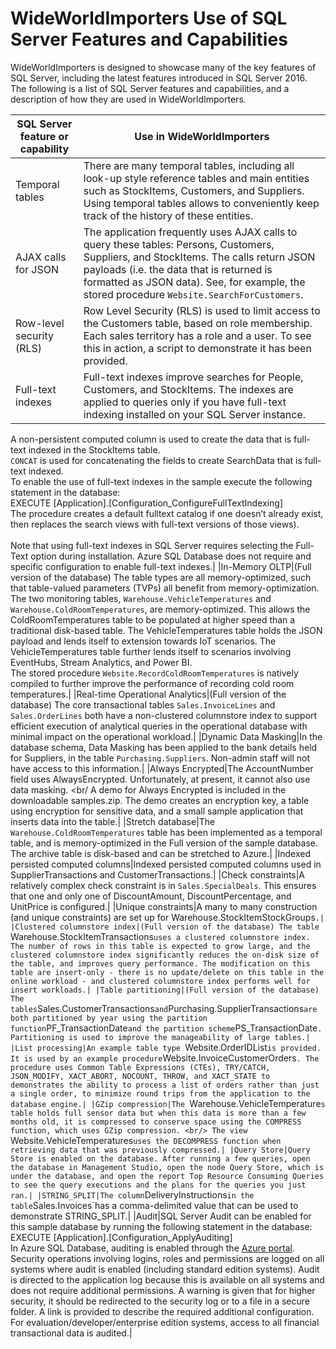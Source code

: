 # WideWorldImporters Use of SQL Server Features and Capabilities

WideWorldImporters is designed to showcase many of the key features of SQL Server, including the latest features introduced in SQL Server 2016. The following is a list of SQL Server features and capabilities, and a description of how they are used in WideWorldImporters.

|SQL Server feature or capability|Use in WideWorldImporters|
|-----------------------------|---------------------|
|Temporal tables|There are many temporal tables, including all look-up style reference tables and main entities such as StockItems, Customers, and Suppliers. Using temporal tables allows to conveniently keep track of the history of these entities.|
|AJAX calls for JSON|The application frequently uses AJAX calls to query these tables: Persons, Customers, Suppliers, and StockItems. The calls return JSON payloads (i.e. the data that is returned is formatted as JSON data). See, for example, the stored procedure `Website.SearchForCustomers`.|
|Row-level security (RLS)|Row Level Security (RLS) is used to limit access to the Customers table, based on role membership. Each sales territory has a role and a user. To see this in action, a script to demonstrate it has been provided.|
|Full-text indexes|Full-text indexes improve searches for People, Customers, and StockItems. The indexes are applied to queries only if you have full-text indexing installed on your SQL Server instance.
A non-persistent computed column is used to create the data that is full-text indexed in the StockItems table.
<br/>
`CONCAT` is used for concatenating the fields to create SearchData that is full-text indexed.
<br/>
To enable the use of full-text indexes in the sample execute the following statement in the database:
<br/>
    EXECUTE [Application].[Configuration_ConfigureFullTextIndexing]
<br/>
The procedure creates a default fulltext catalog if one doesn’t already exist, then replaces the search views with full-text versions of those views).  
<br/>
Note that using full-text indexes in SQL Server requires selecting the Full-Text option during installation. Azure SQL Database does not require and specific configuration to enable full-text indexes.|
|In-Memory OLTP|(Full version of the database) The table types are all memory-optimized, such that table-valued parameters (TVPs) all benefit from memory-optimization.
<br/>
The two monitoring tables, `Warehouse.VehicleTemperatures` and `Warehouse.ColdRoomTemperatures`, are memory-optimized. This allows the ColdRoomTemperatures table to be populated at higher speed than a traditional disk-based table. The VehicleTemperatures table holds the JSON payload and lends itself to extension towards IoT scenarios. The VehicleTemperatures table further lends itself to scenarios involving EventHubs, Stream Analytics, and Power BI.
<br/>
The stored procedure `Website.RecordColdRoomTemperatures` is natively compiled to further improve the performance of recording cold room temperatures.|
|Real-time Operational Analytics|(Full version of the database) The core transactional tables `Sales.InvoiceLines` and `Sales.OrderLines` both have a non-clustered columnstore index to support efficient execution of analytical queries in the operational database with minimal impact on the operational workload.|
|Dynamic Data Masking|In the database schema, Data Masking has been applied to the bank details held for Suppliers, in the table `Purchasing.Suppliers`. Non-admin staff will not have access to this information.|
|Always Encrypted|The AccountNumber field uses AlwaysEncrypted. Unfortunately, at present, it cannot also use data masking.
<br/
A demo for Always Encrypted is included in the downloadable samples.zip. The demo creates an encryption key, a table using encryption for sensitive data, and a small sample application that inserts data into the table.|
|Stretch database|The `Warehouse.ColdRoomTemperatures` table has been implemented as a temporal table, and is memory-optimized in the Full version of the sample database. The archive table is disk-based and can be stretched to Azure.|
|Indexed persisted computed columns|Indexed persisted computed columns used in SupplierTransactions and CustomerTransactions.|
|Check constraints|A relatively complex check constraint is in `Sales.SpecialDeals`. This ensures that one and only one of DiscountAmount, DiscountPercentage, and UnitPrice is configured.|
|Unique constraints|A many to many construction (and unique constraints) are set up for Warehouse.StockItemStockGroups`.|
|Clustered columnstore index|(Full version of the database) The table `Warehouse.StockItemTransactions` uses a clustered columnstore index. The number of rows in this table is expected to grow large, and the clustered columnstore index significantly reduces the on-disk size of the table, and improves query performance. The modification on this table are insert-only - there is no update/delete on this table in the online workload - and clustered columnstore index performs well for insert workloads.|
|Table partitioning|(Full version of the database) The tables `Sales.CustomerTransactions` and `Purchasing.SupplierTransactions` are both partitioned by year using the partition function `PF_TransactionDate` and the partition scheme `PS_TransactionDate`. Partitioning is used to improve the manageability of large tables.|
|List processing|An example table type `Website.OrderIDList` is provided. It is used by an example procedure `Website.InvoiceCustomerOrders`. The procedure uses Common Table Expressions (CTEs), TRY/CATCH, JSON_MODIFY, XACT_ABORT, NOCOUNT, THROW, and XACT_STATE to demonstrates the ability to process a list of orders rather than just a single order, to minimize round trips from the application to the database engine.|
|GZip compression|The `Warehouse.VehicleTemperature`s table holds full sensor data but when this data is more than a few months old, it is compressed to conserve space using the COMPRESS function, which uses GZip compression.
<br/>
The view `Website.VehicleTemperatures` uses the DECOMPRESS function when retrieving data that was previously compressed.|
|Query Store|Query Store is enabled on the database. After running a few queries, open the database in Management Studio, open the node Query Store, which is under the database, and open the report Top Resource Consuming Queries to see the query executions and the plans for the queries you just ran.|
|STRING_SPLIT|The column `DeliveryInstructions` in the table `Sales.Invoices`has a comma-delimited value that can be used to demonstrate STRING_SPLIT.|
|Audit|SQL Server Audit can be enabled for this sample database by running the following statement in the database:
<br/>
    EXECUTE [Application].[Configuration_ApplyAuditing]
<br/>
In Azure SQL Database, auditing is enabled through the [Azure portal](https://portal.azure.com/).
<br/>
Security operations involving logins, roles and permissions are logged on all systems where audit is enabled (including standard edition systems). Audit is directed to the application log because this is available on all systems and does not require additional permissions. A warning is given that for higher security, it should be redirected to the security log or to a file in a secure folder. A link is provided to describe the required additional configuration.
<br/>
For evaluation/developer/enterprise edition systems, access to all financial transactional data is audited.|
